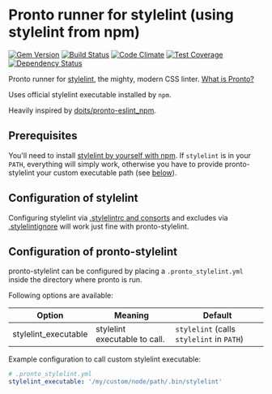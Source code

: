 # Pronto runner for stylelint (using stylelint from npm)

[![Gem Version](https://badge.fury.io/rb/pronto-stylelint.svg)](http://badge.fury.io/rb/pronto-stylelint)
[![Build Status](https://travis-ci.org/kevinjalbert/pronto-stylelint.svg?branch=master)](https://travis-ci.org/kevinjalbert/pronto-stylelint)
[![Code Climate](https://codeclimate.com/github/kevinjalbert/pronto-stylelint/badges/gpa.svg)](https://codeclimate.com/github/kevinjalbert/pronto-stylelint)
[![Test Coverage](https://codeclimate.com/github/kevinjalbert/pronto-stylelint/badges/coverage.svg)](https://codeclimate.com/github/kevinjalbert/pronto-stylelint/coverage)
[![Dependency Status](https://gemnasium.com/badges/github.com/kevinjalbert/pronto-stylelint.svg)](https://gemnasium.com/github.com/kevinjalbert/pronto-stylelint)

Pronto runner for [stylelint](http://stylelint.io), the mighty, modern CSS linter. [What is Pronto?](https://github.com/mmozuras/pronto)

Uses official stylelint executable installed by `npm`.

Heavily inspired by [doits/pronto-eslint_npm](https://github.com/doits/pronto-eslint_npm).

## Prerequisites

You'll need to install [stylelint by yourself with npm](http://stylelint.io/user-guide/cli/). If `stylelint` is in your `PATH`, everything will simply work, otherwise you have to provide pronto-stylelint your custom executable path (see [below](#configuration-of-stylelint)).

## Configuration of stylelint

Configuring stylelint via [.stylelintrc and consorts](http://stylelint.io/user-guide/configuration/#loading-the-configuration-object) and excludes via [.stylelintignore](http://stylelint.io/user-guide/configuration/#stylelintignore) will work just fine with pronto-stylelint.

## Configuration of pronto-stylelint

pronto-stylelint can be configured by placing a `.pronto_stylelint.yml` inside the directory where pronto is run.

Following options are available:

| Option               | Meaning                                                                   | Default                                   |
| -------------------- | ------------------------------------------------------------------------- | ----------------------------------------- |
| stylelint_executable | stylelint executable to call.                                             | `stylelint` (calls `stylelint` in `PATH`) |

Example configuration to call custom stylelint executable:

```yaml
# .pronto_stylelint.yml
stylelint_executable: '/my/custom/node/path/.bin/stylelint'
```
